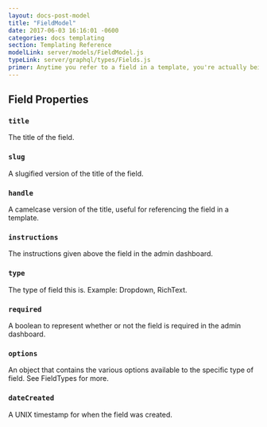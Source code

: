 ```yaml
---
layout: docs-post-model
title: "FieldModel"
date: 2017-06-03 16:16:01 -0600
categories: docs templating
section: Templating Reference
modelLink: server/models/FieldModel.js
typeLink: server/graphql/types/Fields.js
primer: Anytime you refer to a field in a template, you're actually being provided with a FieldModel object.
---
```


## Field Properties

### `title`
The title of the field.

### `slug`
A slugified version of the title of the field.

### `handle`
A camelcase version of the title, useful for referencing the field in a template.

### `instructions`
The instructions given above the field in the admin dashboard.

### `type`
The type of field this is. Example: Dropdown, RichText.

### `required`
A boolean to represent whether or not the field is required in the admin dashboard.

### `options`
An object that contains the various options available to the specific type of field. See FieldTypes for more.

### `dateCreated`
A UNIX timestamp for when the field was created.